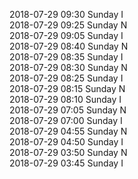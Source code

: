 2018-07-29 09:30 Sunday  I  
2018-07-29 09:25 Sunday  N  
2018-07-29 09:05 Sunday  I  
2018-07-29 08:40 Sunday  N  
2018-07-29 08:35 Sunday  I  
2018-07-29 08:30 Sunday  N  
2018-07-29 08:25 Sunday  I  
2018-07-29 08:15 Sunday  N  
2018-07-29 08:10 Sunday  I  
2018-07-29 07:05 Sunday  N  
2018-07-29 07:00 Sunday  I  
2018-07-29 04:55 Sunday  N  
2018-07-29 04:50 Sunday  I  
2018-07-29 03:50 Sunday  N  
2018-07-29 03:45 Sunday  I  
